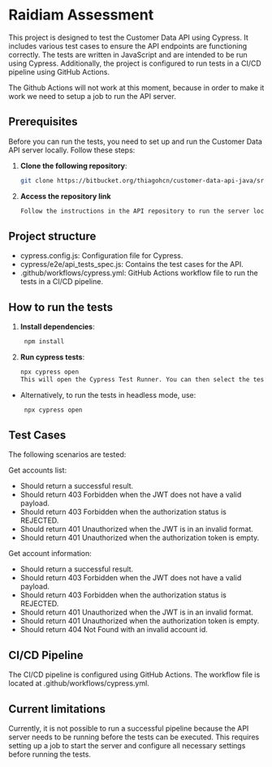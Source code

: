 # Raidiam Assessment

This project is designed to test the Customer Data API using Cypress. It includes various test cases to ensure the API endpoints are functioning correctly. The tests are written in JavaScript and are intended to be run using Cypress. Additionally, the project is configured to run tests in a CI/CD pipeline using GitHub Actions.

The Github Actions will not work at this moment, because in order to make it work we need to setup a job to run the API server.

## Prerequisites

Before you can run the tests, you need to set up and run the Customer Data API server locally. Follow these steps:

1. **Clone the following repository**:
   ```sh
   git clone https://bitbucket.org/thiagohcn/customer-data-api-java/src/master/

   ```
2. **Access the repository link**
   ```sh
   Follow the instructions in the API repository to run the server locally. Ensure the server is running on http://localhost:8080.
   ```

## Project structure

- cypress.config.js: Configuration file for Cypress.
- cypress/e2e/api_tests_spec.js: Contains the test cases for the API.
- .github/workflows/cypress.yml: GitHub Actions workflow file to run the tests in a CI/CD pipeline.

## How to run the tests

1. **Install dependencies**:
   ```sh
    npm install
   ```
2. **Run cypress tests**:
   ```sh
   npx cypress open
   This will open the Cypress Test Runner. You can then select the test file api_tests_spec.js to run the tests.

- Alternatively, to run the tests in headless mode, use:
  ```sh
   npx cypress open
  ```

## Test Cases

The following scenarios are tested:

Get accounts list:

- Should return a successful result.
- Should return 403 Forbidden when the JWT does not have a valid payload.
- Should return 403 Forbidden when the authorization status is REJECTED.
- Should return 401 Unauthorized when the JWT is in an invalid format.
- Should return 401 Unauthorized when the authorization token is empty.

Get account information:

- Should return a successful result.
- Should return 403 Forbidden when the JWT does not have a valid payload.
- Should return 403 Forbidden when the authorization status is REJECTED.
- Should return 401 Unauthorized when the JWT is in an invalid format.
- Should return 401 Unauthorized when the authorization token is empty.
- Should return 404 Not Found with an invalid account id.

## CI/CD Pipeline

The CI/CD pipeline is configured using GitHub Actions. The workflow file is located at .github/workflows/cypress.yml.

## Current limitations

Currently, it is not possible to run a successful pipeline because the API server needs to be running before the tests can be executed. This requires setting up a job to start the server and configure all necessary settings before running the tests.
